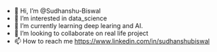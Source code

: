 - 👋 Hi, I’m @Sudhanshu-Biswal
- 👀 I’m interested in data_science
- 🌱 I’m currently learning deep learing and AI.
- 💞️ I’m looking to collaborate on real life project
- 📫 How to reach me https://www.linkedin.com/in/sudhanshubiswal

<!---
Sudhanshu-Biswal/Sudhanshu-Biswal is a ✨ special ✨ repository because its `README.md` (this file) appears on your GitHub profile.
You can click the Preview link to take a look at your changes.
--->
